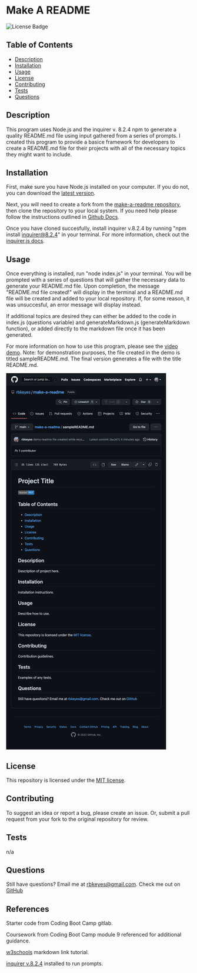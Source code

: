 # Make A README
  
  ![License Badge](https://img.shields.io/badge/license-MIT-blue)

  ## Table of Contents
  - [Description](#description)
  - [Installation](#installation)
  - [Usage](#usage)
  - [License](#license)
  - [Contributing](#contributing)
  - [Tests](#tests)
  - [Questions](#questions)
  
  ## Description
  This program uses Node.js and the inquirer v. 8.2.4 npm to generate a quality README.md file using input gathered from a series of prompts. I created this program to provide a basice framework for developers to create a README.md file for their projects with all of the necessary topics they might want to include. 
  
  ## Installation
  First, make sure you have Node.js installed on your computer. If you do not, you can download the [latest version](https://nodejs.org/en/).

  Next, you will need to create a fork from the [make-a-readme repository](https://github.com/rbkeyes/make-a-readme), then clone the repository to your local system. If you need help please follow the instructions outlined in [Github Docs](https://docs.github.com/en/get-started/quickstart/fork-a-repo).

  Once you have cloned succesfully, install inquirer v.8.2.4 by running "npm install inquirer@8.2.4" in your terminal. For more information, check out the [inquirer.js docs](https://www.npmjs.com/package/inquirer/v/8.2.4).
  
  ## Usage
  Once everything is installed, run "node index.js" in your terminal. You will be prompted with a series of questions that will gather the necessary data to generate your README.md file. Upon completion, the message "README.md file created!" will display in the terminal and a README.md file will be created and added to your local repository. If, for some reason, it was unsuccesful, an error message will display instead.

  If additional topics are desired they can either be added to the code in index.js (questions variable) and generateMarkdown.js (generateMarkdown function), or added directly to the markdown file once it has been generated.

  For more information on how to use this program, please see the [video demo](https://drive.google.com/file/d/1ylJ-9rcTS9obOuD7AjLslkE6YWDJYGHf/view). Note: for demonstration purposes, the file created in the demo is titled sampleREADME.md. The final version generates a file with the title README.md. 

  ![Demo README.md file generated using make-a-readme](./assets/images/sampleREADME.png)
  
  ## License
  This repository is licensed under the [MIT license](https://choosealicense.com/licenses/mit/).
  
  ## Contributing
  To suggest an idea or report a bug, please create an issue. Or, submit a pull request from your fork to the original repository for review.
  
  ## Tests
  n/a
  
  ## Questions
  Still have questions? Email me at [rbkeyes@gmail.com](mailto:rbkeyes@gmail.com).
  Check me out on [GitHub](https://github.com/rbkeyes)

  ## References
  Starter code from Coding Boot Camp gitlab. 

  Coursework from Coding Boot Camp module 9 referenced for additional guidance.

  [w3schools](https://www.w3schools.io/file/markdown-links/) markdown link tutorial.

  [inquirer v.8.2.4](https://www.npmjs.com/package/inquirer/v/8.2.4) installed to run prompts.


  
